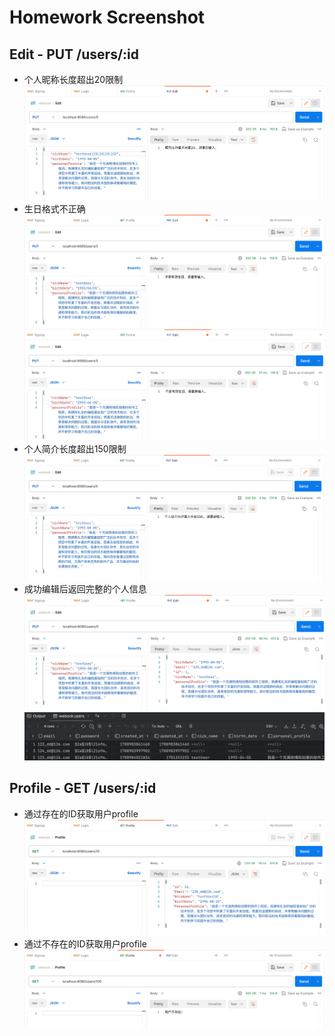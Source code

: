 # Homework Screenshot
## Edit - PUT /users/:id
- 个人昵称长度超出20限制
  ![img.png](screenshots/week-02/edit-nickname-exceed-limitation.png)
- 生日格式不正确
  ![img_1.png](screenshots/week-02/edit-birthdate-incorrect-01.png)
  ![img.png](screenshots/week-02/edit-birthdate-incorrect-02.png)
- 个人简介长度超出150限制
  ![img.png](screenshots/week-02/edit-personal-profile-exceed-limitation.png)
- 成功编辑后返回完整的个人信息
  ![img.png](screenshots/week-02/edit-succeed-return-user-info.png)
  ![img.png](screenshots/week-02/edit-succeed-db.png)
## Profile - GET /users/:id
- 通过存在的ID获取用户profile
  ![img.png](screenshots/week-02/profile-succeed-return-user-info.png)
- 通过不存在的ID获取用户profile
  ![img.png](screenshots/week-02/profile-error-return-not-found.png)